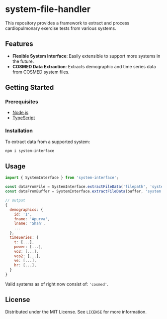 # system-file-handler

This repository provides a framework to extract and process cardiopulmonary exercise tests from various systems.

## Features

- **Flexible System Interface**: Easily extensible to support more systems in the future.
- **COSMED Data Extraction**: Extracts demographic and time series data from COSMED system files.

## Getting Started

### Prerequisites

- [Node.js](https://nodejs.org/)
- [TypeScript](https://www.typescriptlang.org/)

### Installation
To extract data from a supported system:

```bash
npm i system-interface
```

## Usage

```javascript
import { SystemInterface } from 'system-interface';

const dataFromFile = SystemInterface.extractFileData('filepath', 'system');
const dataFromBuffer = SystemInterface.extractFileData(buffer, 'system');

// output
{
  demographics: {
    id: '1',
    fname: 'Apurva',
    lname: 'Shah',
    ...
  },
  timeSeries: {
    t: [...],
    power: [...],
    vo2: [...],
    vco2: [...],
    ve: [...],
    hr: [...],
  }
}
```

Valid systems as of right now consist of: `'cosmed'`.

## License

Distributed under the MIT License. See `LICENSE` for more information.
